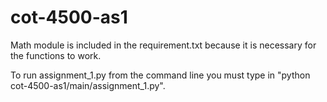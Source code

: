 # cot-4500-as1

Math module is included in the requirement.txt because 
it is necessary for the functions to work.

To run assignment_1.py from the command line you must type in 
"python cot-4500-as1/main/assignment_1.py". 